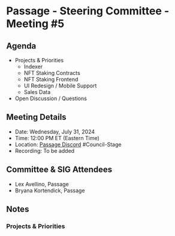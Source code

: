 # Passage - Steering Committee - Meeting #5

## Agenda
- Projects & Priorities
  - Indexer
  - NFT Staking Contracts
  - NFT Staking Frontend
  - UI Redesign / Mobile Support
  - Sales Data
- Open Discussion / Questions

## Meeting Details
- Date: Wednesday, July 31, 2024
- Time: 12:00 PM ET (Eastern Time)
- Location: [Passage Discord](https://discord.gg/passage) #Council-Stage
- Recording: To be added

## Committee & SIG Attendees
- Lex Avellino, Passage
- Bryana Kortendick, Passage 

##  Notes
### Projects & Priorities
